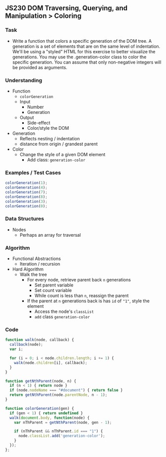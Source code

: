 ## JS230 DOM Traversing, Querying, and Manipulation > Coloring

### Task
- Write a function that colors a specific generation of the DOM tree. A generation is a set of elements that are on the same level of indentation. We'll be using a "styled" HTML for this exercise to better visualize the generations. You may use the .generation-color class to color the specific generation. You can assume that only non-negative integers will be provided as arguments.

### Understanding
- Function
  + `colorGeneration`
  + Input
    * Number
    * Generation
  + Output
    * Side-effect
    * Color/style the DOM
- Generation
  + Reflects nesting / indentation
  + distance from origin / grandest parent
- Color
  + Change the style of a given DOM element
    * Add class: `generation-color`

### Examples / Test Cases
```js
colorGeneration(1);
colorGeneration(4);
colorGeneration(7);
colorGeneration(8);
colorGeneration(3);
colorGeneration(0);
```

### Data Structures
- Nodes
  + Perhaps an array for traversal

### Algorithm
- Functional Abstractions
  + Iteration / recursion
- Hard Algorithm
  + Walk the tree
    * For every node, retrieve parent back `n` generations
      - Set parent variable
      - Set count variable
      - While count is less than `n`, reassign the parent
    * If the parent at `n` generations back is has `id` of `"1"`, style the element
      - Access the node's `classList`
      - `add` class `generation-color`

### Code
```js
function walk(node, callback) {
  callback(node);
  var i;

  for (i = 0; i < node.children.length; i += 1) {
    walk(node.children[i], callback);
  }
}

function getNthParent(node, n) {
  if (n < 1) { return node }
  if (node.nodeName === "#document") { return false }
  return getNthParent(node.parentNode, n - 1);
}

function colorGeneration(gen) {
  if (gen < 1) { return undefined }
  walk(document.body, function(node) {
    var nThParent = getNthParent(node, gen - 1);

    if (nThParent && nThParent.id === "1") {
      node.classList.add('generation-color');
    }
  });
};
```

